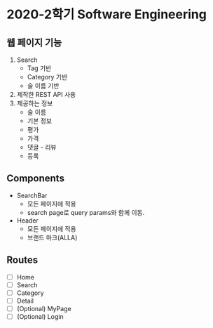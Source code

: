 # 2020-2학기 Software Engineering

## 웹 페이지 기능

1. Search
   - Tag 기반
   - Category 기반
   - 술 이름 기반
2. 제작한 REST API 사용
3. 제공하는 정보
   - 술 이름
   - 기본 정보
   - 평가
   - 가격
   - 댓글 - 리뷰
   - 등록

## Components

- SearchBar
  - 모든 페이지에 적용
  - search page로 query params와 함께 이동.
- Header
  - 모든 페이지에 적용
  - 브랜드 마크(ALLA)

## Routes

- [ ] Home
- [ ] Search
- [ ] Category
- [ ] Detail
- [ ] (Optional) MyPage
- [ ] (Optional) Login
